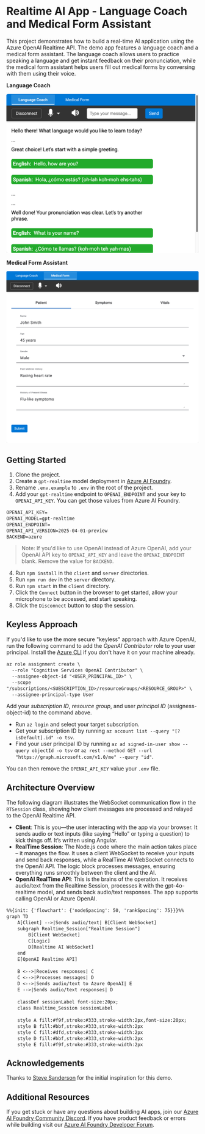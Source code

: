 # Realtime AI App - Language Coach and Medical Form Assistant

This project demonstrates how to build a real-time AI application using the Azure OpenAI Realtime API. The demo app features a language coach and a medical form assistant. The language coach allows users to practice speaking a language and get instant feedback on their pronunciation, while the medical form assistant helps users fill out medical forms by conversing with them using their voice.

**Language Coach**

![Language Coach Screenshot](images/language-coach.png)

**Medical Form Assistant**

![Medical Form Assistant Screenshot](images/medical-form.png)

## Getting Started

1. Clone the project.
2. Create a `gpt-realtime` model deployment in [Azure AI Foundry](https://ai.azure.com).
3. Rename `.env.example` to `.env` in the root of the project.
4. Add your `gpt-realtime` endpoint to `OPENAI_ENDPOINT` and your key to `OPENAI_API_KEY`. You can get those values from Azure AI Foundry.

  ```
  OPENAI_API_KEY=
  OPENAI_MODEL=gpt-realtime
  OPENAI_ENDPOINT=
  OPENAI_API_VERSION=2025-04-01-preview
  BACKEND=azure
  ```

> Note: If you'd like to use OpenAI instead of Azure OpenAI, add your OpenAI API key to `OPENAI_API_KEY` and leave the `OPENAI_ENDPOINT` blank. Remove the value for `BACKEND`.

4. Run `npm install` in the `client` and `server` directories.
5. Run `npm run dev` in the `server` directory.
6. Run `npm start` in the `client` directory.
7. Click the `Connect` button in the browser to get started, allow your microphone to be accessed, and start speaking.
8. Click the `Disconnect` button to stop the session.
## Keyless Approach

If you'd like to use the more secure "keyless" approach with Azure OpenAI, run the following command to add the *OpenAI Contributor* role to your user principal. Install the [Azure CLI](https://learn.microsoft.com/en-us/cli/azure/install-azure-cli) if you don't have it on your machine already.

```
az role assignment create \
  --role "Cognitive Services OpenAI Contributor" \
  --assignee-object-id "<USER_PRINCIPAL_ID>" \
  --scope "/subscriptions/<SUBSCRIPTION_ID>/resourceGroups/<RESOURCE_GROUP>" \
  --assignee-principal-type User
```

Add your *subscription ID*, *resource group*, and user *principal ID* (assigness-object-id) to the command above. 
- Run `az login` and select your target subscription.
- Get your subscription ID by running `az account list --query "[?isDefault].id" -o tsv`.
- Find your user principal ID by running `az ad signed-in-user show --query objectId -o tsv` or `az rest --method GET --url "https://graph.microsoft.com/v1.0/me" --query "id"`.

You can then remove the `OPENAI_API_KEY` value your `.env` file.


## Architecture Overview

The following diagram illustrates the WebSocket communication flow in the `RTSession` class, showing how client messages are processed and relayed to the OpenAI Realtime API.

- **Client**: This is you—the user interacting with the app via your browser. It sends audio or text inputs (like saying “Hello” or typing a question) to kick things off. It’s written using Angular.
-  **RealTime Session**: The Node.js code where the main action takes place – it manages the flow. It uses a client WebSocket to receive your inputs and send back responses, while a RealTime AI WebSocket connects to the OpenAI API. The logic block processes messages, ensuring everything runs smoothly between the client and the AI.
-  **OpenAI RealTime API**: This is the brains of the operation. It receives audio/text from the Realtime Session, processes it with the gpt-4o-realtime model, and sends back audio/text responses. The app supports calling OpenAI or Azure OpenAI.

```mermaid
%%{init: {'flowchart': {'nodeSpacing': 50, 'rankSpacing': 75}}}%%
graph TD
    A[Client] -->|Sends audio/text| B[Client WebSocket]
    subgraph Realtime_Session["Realtime Session"]
        B[Client WebSocket]
        C[Logic]
        D[Realtime AI WebSocket]
    end
    E[OpenAI Realtime API]

    B <-->|Receives responses| C
    C <-->|Processes messages| D
    D <-->|Sends audio/text to Azure OpenAI| E
    E -->|Sends audio/text responses| D

    classDef sessionLabel font-size:20px;
    class Realtime_Session sessionLabel

    style A fill:#f9f,stroke:#333,stroke-width:2px,font-size:20px;
    style B fill:#bbf,stroke:#333,stroke-width:2px
    style C fill:#dfd,stroke:#333,stroke-width:2px
    style D fill:#bbf,stroke:#333,stroke-width:2px
    style E fill:#f9f,stroke:#333,stroke-width:2px
```

## Acknowledgements

Thanks to [Steve Sanderson](https://github.com/SteveSandersonMS) for the initial inspiration for this demo.

## Additional Resources

If you get stuck or have any questions about building AI apps, join our [Azure AI Foundry Community Discord](https://discord.com/invite/kzRShWzttr).
If you have product feedback or errors while building visit our [Azure AI Foundry Developer Forum](https://github.com/orgs/azure-ai-foundry/discussions).